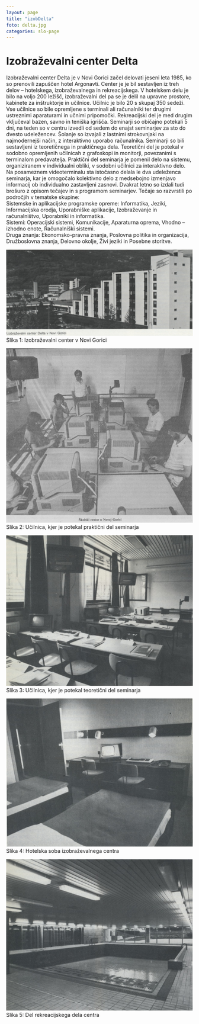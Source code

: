 ```yaml
---
layout: page
title: "izobDelta"
foto: delta.jpg
categories: slo-page
---
```


# Izobraževalni center Delta

Izobraževalni center Delta je v Novi Gorici začel delovati jeseni leta 1985, ko so prenovili zapuščen hotel Argonavti. Center je je bil 
sestavljen iz treh delov – hotelskega, izobraževalnega in rekreacijskega. V hotelskem delu je bilo na voljo 200  ležišč, izobraževalni del 
pa se je delil na upravne prostore, kabinete za inštruktorje in učilnice. Učilnic je bilo 20 s skupaj 350 sedeži. Vse učilnice so bile 
opremljene s terminali ali računalniki ter drugimi ustreznimi aparaturami in učnimi pripomočki. Rekreacijski del je med drugim vključeval 
bazen, savno in teniška igrišča. 
Seminarji so običajno potekali 5 dni, na teden so v centru izvedli od sedem do enajst seminarjev za sto do dvesto udeležencev. Šolanje so 
izvajali z lastnimi strokovnjaki na najmodernejši način, z interaktivno uporabo računalnika. Seminarji so bili sestavljeni iz teoretičnega 
in praktičnega dela. Teoretični del je potekal v sodobno opremljenih učilnicah z grafoskopi in monitorji, povezanimi s terminalom predavatelja. 
Praktični del seminarja je pomenil delo na sistemu, organiziranem v individualni obliki, v sodobni učilnici za interaktivno delo. Na 
posameznem videoterminalu sta istočasno delala le dva udeleženca seminarja, kar je omogočalo kolektivno delo z medsebojno izmenjavo informacij 
ob individualno zastavljeni zasnovi. 
Dvakrat letno so izdali tudi brošuro z opisom tečajev in s programom seminarjev. Tečaje so razvrstili po področjih v tematske skupine:
<br>
Sistemske in aplikacijske programske opreme: Informatika, Jeziki, Informacijska orodja, Uporabniške aplikacije, Izobraževanje in računalništvo, Uporabniki in informatika.
<br>
Sistemi: Operacijski sistemi, Komunikacije, Aparaturna oprema, Vhodno – izhodno enote, Računalniški sistemi.
<br>
Druga znanja: Ekonomsko-pravna znanja, Poslovna politika in organizacija, Družboslovna znanja, Delovno okolje, Živi jeziki in Posebne storitve.

![slika 1](../assets/img/zgodovina/izob1.png)  
Slika 1: Izobraževalni center v Novi Gorici

![slika 2](../assets/img/zgodovina/izob2.png)  
Slika 2: Učilnica, kjer je potekal praktični del seminarja

![slika 3](../assets/img/zgodovina/izob3.png)  
Slika 3: Učilnica, kjer je potekal teoretični del seminarja

![slika 4](../assets/img/zgodovina/izob4.png)  
Slika 4: Hotelska soba izobraževalnega centra

![slika 5](../assets/img/zgodovina/izob5.png)  
Slika 5: Del rekreacijskega dela centra
